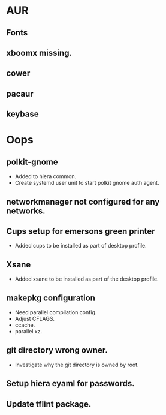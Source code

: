 # AUR
## Fonts
## xboomx missing.
## cower
## pacaur
## keybase

# Oops


## polkit-gnome
* Added to hiera common.
* Create systemd user unit to start polkit gnome auth agent.

## networkmanager not configured for any networks.

## Cups setup for emersons green printer
* Added cups to be installed as part of desktop profile.

## Xsane
* Added xsane to be installed as part of the desktop profile.

## makepkg configuration
* Need parallel compilation config.
* Adjust CFLAGS.
* ccache.
* parallel xz.

## git directory wrong owner.
* Investigate why the git directory is owned by root.

## Setup hiera eyaml for passwords.

## Update tflint package.
